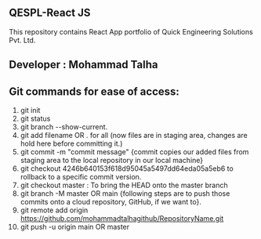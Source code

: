 ## QESPL-React JS
This repository contains React App portfolio of Quick Engineering Solutions Pvt. Ltd.

## Developer : Mohammad Talha

## Git commands for ease of access:
1. git init
2. git status
3. git branch --show-current.
3. git add filename OR . for all (now files are in staging area, changes are hold here before committing it.) 
4. git commit -m "commit message" {commit copies our added files from staging area to the local repository in our local machine}
5. git checkout 4246b640153f618d95045a5497dd64eda05a5eb6 to rollback to a specific commit version.
6. git checkout master : To bring the HEAD onto the master branch
7. git branch -M master OR main {following steps are to push those commits onto a cloud repository, GitHub, if we want to}.
8. git remote add origin https://github.com/mohammadtalhagithub/RepositoryName.git
9. git push -u origin main OR master